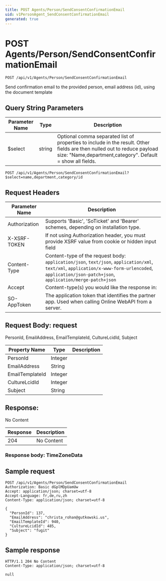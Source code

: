 ```yaml
---
title: POST Agents/Person/SendConsentConfirmationEmail
uid: v1PersonAgent_SendConsentConfirmationEmail
generated: true
---
```


# POST Agents/Person/SendConsentConfirmationEmail

```http
POST /api/v1/Agents/Person/SendConsentConfirmationEmail
```

Send confirmation email to the provided person, email address (id), using the document template







## Query String Parameters

| Parameter Name | Type |  Description |
|----------------|------|--------------|
| $select | string |  Optional comma separated list of properties to include in the result. Other fields are then nulled out to reduce payload size: "Name,department,category". Default = show all fields. |

```http
POST /api/v1/Agents/Person/SendConsentConfirmationEmail?$select=name,department,category/id
```


## Request Headers

| Parameter Name | Description |
|----------------|-------------|
| Authorization  | Supports 'Basic', 'SoTicket' and 'Bearer' schemes, depending on installation type. |
| X-XSRF-TOKEN   | If not using Authorization header, you must provide XSRF value from cookie or hidden input field |
| Content-Type | Content-type of the request body: `application/json`, `text/json`, `application/xml`, `text/xml`, `application/x-www-form-urlencoded`, `application/json-patch+json`, `application/merge-patch+json` |
| Accept         | Content-type(s) you would like the response in:  |
| SO-AppToken | The application token that identifies the partner app. Used when calling Online WebAPI from a server. |

## Request Body: request 

PersonId, EmailAddress, EmailTemplateId, CultureLcidId, Subject 

| Property Name | Type |  Description |
|----------------|------|--------------|
| PersonId | Integer |  |
| EmailAddress | String |  |
| EmailTemplateId | Integer |  |
| CultureLcidId | Integer |  |
| Subject | String |  |

## Response:

No Content

| Response | Description |
|----------------|-------------|
| 204 | No Content |

### Response body: TimeZoneData


## Sample request

```http!
POST /api/v1/Agents/Person/SendConsentConfirmationEmail
Authorization: Basic dGplMDpUamUw
Accept: application/json; charset=utf-8
Accept-Language: fr,de,ru,zh
Content-Type: application/json; charset=utf-8

{
  "PersonId": 137,
  "EmailAddress": "christa_rohan@gutkowski.us",
  "EmailTemplateId": 940,
  "CultureLcidId": 485,
  "Subject": "fugit"
}
```

## Sample response

```http_
HTTP/1.1 204 No Content
Content-Type: application/json; charset=utf-8

null
```